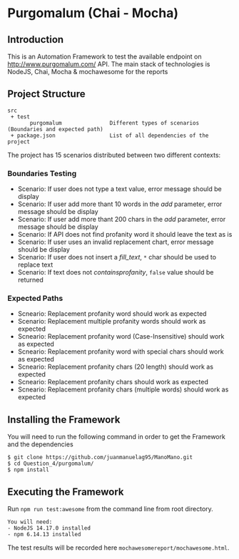 # Purgomalum  (Chai - Mocha)

## Introduction

This is an Automation Framework to test the available endpoint on http://www.purgomalum.com/ API.
The main stack of technologies is NodeJS, Chai, Mocha & mochawesome for the reports

## Project Structure

```
src
 + test
       purgomalum               Different types of scenarios (Boundaries and expected path)
 + package.json                 List of all dependencies of the project
```

The project has 15 scenarios distributed between two different contexts:

### Boundaries Testing
- Scenario: If user does not type a text value, error message should be display
- Scenario: If user add more thant 10 words in the *add* parameter, error message should be display 
- Scenario: If user add more thant 200 chars in the *add* parameter, error message should be display
- Scenario: If API does not find profanity word it should leave the text as is
- Scenario: If user uses an invalid replacement chart, error message should be display
- Scenario: If user does not insert a *fill_text*, `*` char should be used to replace text
- Scenario: If text does not *containsprofanity*, `false` value should be returned

### Expected Paths
- Scneario: Replacement profanity word should work as expected
- Scenario: Replacement multiple profanity words should work as expected
- Scneario: Replacement profanity word (Case-Insensitive) should work as expected
- Scneario: Replacement profanity word with special chars should work as expected
- Scneario: Replacement profanity chars (20 length) should work as expected
- Scneario: Replacement profanity chars should work as expected
- Scneario: Replacement profanity chars (multiple words) should work as expected  

## Installing the Framework 
You will need to run the following command in order to get the Framework and the dependencies
```
$ git clone https://github.com/juanmanuelag95/ManoMano.git
$ cd Question_4/purgomalum/
$ npm install
```

## Executing the Framework
Run `npm run test:awesome` from the command line from root directory.

```
You will need:
- NodeJS 14.17.0 installed
- npm 6.14.13 installed
```

The test results will be recorded here `mochawesomereport/mochawesome.html`.